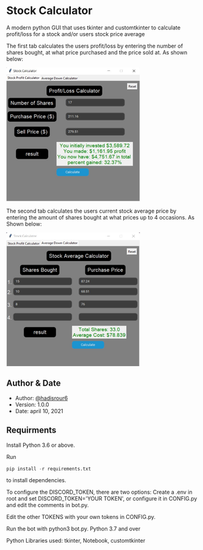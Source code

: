 # Stock Calculator

A modern python GUI that uses tkinter and customtkinter to calculate profit/loss for a stock and/or users stock price average

The first tab calculates the users profit/loss by entering the number of shares bought, at what price purchased and the price sold at.
As shown below: 

<img src = "images/profit_loss.jpg" width="350" height = "350">

The second tab calculates the users current stock average price by entering the amount of shares bought at what prices up to 4 occasions. 
As Shown below:

<img src = "images/stock_average.jpg" width="350" height = "350">


## Author & Date 
- Author: [@hadisrour6](https://www.github.com/hadisrour6)
- Version: 1.0.0 
- Date: april 10, 2021 


## Requirments
Install Python 3.6 or above. 

Run 
```python
pip install -r requirements.txt
```
to install dependencies.

To configure the DISCORD_TOKEN, there are two options: Create a .env in root and set DISCORD_TOKEN='YOUR TOKEN', or configure it in CONFIG.py and edit the comments in bot.py.

Edit the other TOKENS with your own tokens in CONFIG.py.

Run the bot with python3 bot.py.
Python 3.7 and over 


Python Libraries used: tkinter, Notebook, customtkinter


